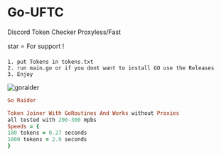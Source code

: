 # Go-UFTC
Discord Token Checker Proxyless/Fast

star ⭐ For support !



```
1. put Tokens in tokens.txt
2. run main.go or if you dont want to install GO use the Releases
3. Enjoy
```

![goraider](https://user-images.githubusercontent.com/110062350/198759442-50b506ee-3eff-4a67-9d4e-0a74027ac588.gif)


```ruby
Go Raider

Token Joiner With GoRoutines And Works without Proxies
all tested with 200-300 mpbs
Speeds = {
100 tokens = 0.27 seconds
1000 tokens = 2.9 seconds
}

```
